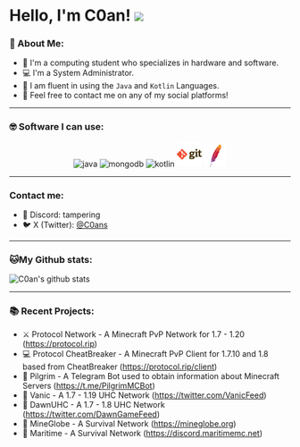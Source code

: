 # Hello, I'm C0an! <img src="https://github.com/TheDudeThatCode/TheDudeThatCode/blob/master/Assets/Hi.gif" width="29px">
### 🤵 About Me:
- 🏦 I'm a computing student who specializes in hardware and software.
- 💻 I'm a System Administrator.
- 🤔 I am fluent in using the ```Java``` and ```Kotlin``` Languages.
- 💬 Feel free to contact me on any of my social platforms!

---
### 🤓 Software I can use:
<p align="center">
<img src="https://www.vectorlogo.zone/logos/java/java-icon.svg" alt="java" width="55" height="55"/> 
<img src="https://www.vectorlogo.zone/logos/mongodb/mongodb-icon.svg" alt="mongodb" width="55" height="60"/> 
<img src="https://upload.wikimedia.org/wikipedia/commons/thumb/0/06/Kotlin_Icon.svg/2048px-Kotlin_Icon.svg.png" alt="kotlin" width="55" height="60"/> 
<img src="https://raw.githubusercontent.com/github/explore/80688e429a7d4ef2fca1e82350fe8e3517d3494d/topics/git/git.png" alt="GIT" width="45" height="45"/> 
<img src="https://raw.githubusercontent.com/github/explore/80688e429a7d4ef2fca1e82350fe8e3517d3494d/topics/maven/maven.png" alt="MAVEN" width="40" height="40"/>
</p>

---
### Contact me:
- 📧 Discord: tampering
- 🐦 X (Twitter): [@C0ans](https://x.com/C0ans)


---
### 🐱My Github stats:
![C0an's github stats](https://github-readme-stats.vercel.app/api?username=C0an&count_private=true&show_icons=true&title_color=ffc857&icon_color=8ac926&text_color=daf7dc&bg_color=151515&hide=["stars"])

---
### 📚 Recent Projects:
- ⚔ Protocol Network - A Minecraft PvP Network for 1.7 - 1.20 (https://protocol.rip)
- 💻 Protocol CheatBreaker - A Minecraft PvP Client for 1.7.10 and 1.8 based from CheatBreaker (https://protocol.rip/client)
- 🤖 Pilgrim - A Telegram Bot used to obtain information about Minecraft Servers (https://t.me/PilgrimMCBot)
- 🍎 Vanic - A 1.7 - 1.19 UHC Network (https://twitter.com/VanicFeed)
- 🍎 DawnUHC - A 1.7 - 1.8 UHC Network (https://twitter.com/DawnGameFeed)
- 🦊 MineGlobe - A Survival Network (https://mineglobe.org)
- 🦊 Maritime - A Survival Network (https://discord.maritimemc.net)
